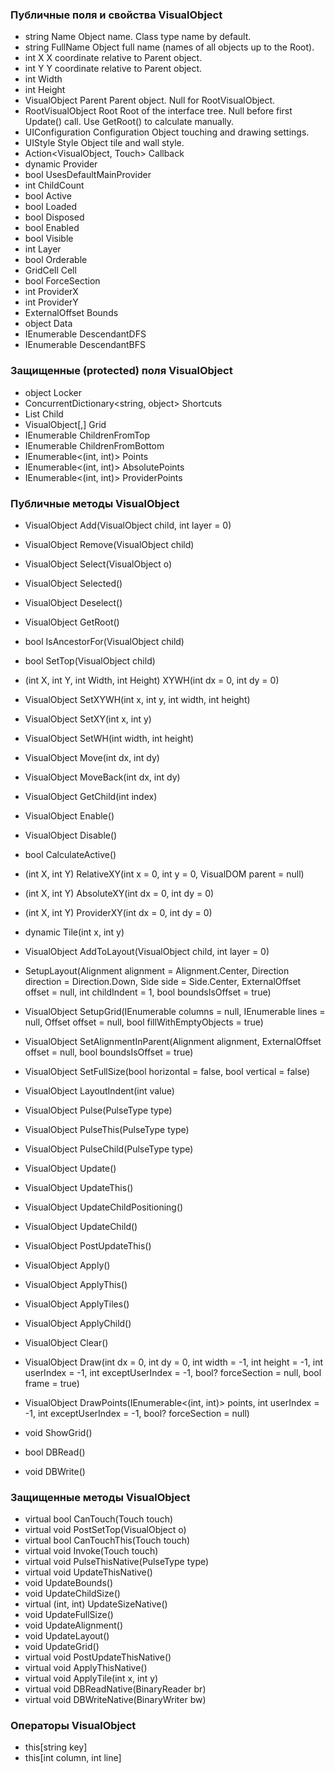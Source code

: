 ### Публичные поля и свойства VisualObject
* string Name
	Object name. Class type name by default.
* string FullName
	Object full name (names of all objects up to the Root).
* int X
	X coordinate relative to Parent object.
* int Y
	Y coordinate relative to Parent object.
* int Width
* int Height
* VisualObject Parent
	Parent object. Null for RootVisualObject.
* RootVisualObject Root
	Root of the interface tree. Null before first Update() call. Use GetRoot() to calculate manually.
* UIConfiguration Configuration
	Object touching and drawing settings.
* UIStyle Style
	Object tile and wall style.
* Action<VisualObject, Touch> Callback
* dynamic Provider
* bool UsesDefaultMainProvider
* int ChildCount
* bool Active
* bool Loaded
* bool Disposed
* bool Enabled
* bool Visible
* int Layer
* bool Orderable
* GridCell Cell
* bool ForceSection
* int ProviderX
* int ProviderY
* ExternalOffset Bounds
* object Data
* IEnumerable<VisualObject> DescendantDFS
* IEnumerable<VisualObject> DescendantBFS

### Защищенные (protected) поля VisualObject
* object Locker
* ConcurrentDictionary<string, object> Shortcuts
* List<VisualObject> Child
* VisualObject[,] Grid
* IEnumerable<VisualObject> ChildrenFromTop
* IEnumerable<VisualObject> ChildrenFromBottom
* IEnumerable<(int, int)> Points
* IEnumerable<(int, int)> AbsolutePoints
* IEnumerable<(int, int)> ProviderPoints

### Публичные методы VisualObject
* VisualObject Add(VisualObject child, int layer = 0)
* VisualObject Remove(VisualObject child)
* VisualObject Select(VisualObject o)
* VisualObject Selected()
* VisualObject Deselect()
* VisualObject GetRoot()
* bool IsAncestorFor(VisualObject child)
* bool SetTop(VisualObject child)
* (int X, int Y, int Width, int Height) XYWH(int dx = 0, int dy = 0)
* VisualObject SetXYWH(int x, int y, int width, int height)
* VisualObject SetXY(int x, int y)
* VisualObject SetWH(int width, int height)
* VisualObject Move(int dx, int dy)
* VisualObject MoveBack(int dx, int dy)
* VisualObject GetChild(int index)
* VisualObject Enable()
* VisualObject Disable()
* bool CalculateActive()
* (int X, int Y) RelativeXY(int x = 0, int y = 0, VisualDOM parent = null)
* (int X, int Y) AbsoluteXY(int dx = 0, int dy = 0)
* (int X, int Y) ProviderXY(int dx = 0, int dy = 0)
* dynamic Tile(int x, int y)
* VisualObject AddToLayout(VisualObject child, int layer = 0)
* SetupLayout(Alignment alignment = Alignment.Center, Direction direction = Direction.Down,
	Side side = Side.Center, ExternalOffset offset = null, int childIndent = 1, bool boundsIsOffset = true)
* VisualObject SetupGrid(IEnumerable<ISize> columns = null, IEnumerable<ISize> lines = null,
	Offset offset = null, bool fillWithEmptyObjects = true)
* VisualObject SetAlignmentInParent(Alignment alignment, ExternalOffset offset = null, bool boundsIsOffset = true)
* VisualObject SetFullSize(bool horizontal = false, bool vertical = false)
* VisualObject LayoutIndent(int value)

* VisualObject Pulse(PulseType type)
* VisualObject PulseThis(PulseType type)
* VisualObject PulseChild(PulseType type)

* VisualObject Update()
* VisualObject UpdateThis()
* VisualObject UpdateChildPositioning()
* VisualObject UpdateChild()
* VisualObject PostUpdateThis()

* VisualObject Apply()
* VisualObject ApplyThis()
* VisualObject ApplyTiles()
* VisualObject ApplyChild()
* VisualObject Clear()

* VisualObject Draw(int dx = 0, int dy = 0, int width = -1, int height = -1, int userIndex = -1,
	int exceptUserIndex = -1, bool? forceSection = null, bool frame = true)
* VisualObject DrawPoints(IEnumerable<(int, int)> points, int userIndex = -1,
	int exceptUserIndex = -1, bool? forceSection = null)
* void ShowGrid()

* bool DBRead()
* void DBWrite()

### Защищенные методы VisualObject
* virtual bool CanTouch(Touch touch)
* virtual void PostSetTop(VisualObject o)
* virtual bool CanTouchThis(Touch touch)
* virtual void Invoke(Touch touch)
* virtual void PulseThisNative(PulseType type)
* virtual void UpdateThisNative()
* void UpdateBounds()
* void UpdateChildSize()
* virtual (int, int) UpdateSizeNative()
* void UpdateFullSize()
* void UpdateAlignment()
* void UpdateLayout()
* void UpdateGrid()
* virtual void PostUpdateThisNative()
* virtual void ApplyThisNative()
* virtual void ApplyTile(int x, int y)
* virtual void DBReadNative(BinaryReader br)
* virtual void DBWriteNative(BinaryWriter bw)

### Операторы VisualObject
* this[string key]
* this[int column, int line]